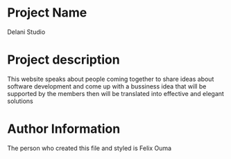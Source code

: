 # Project Name
Delani Studio

# Project description
This website speaks about people coming together to share ideas about software development and come up with a bussiness idea that will be supported by the members then will be translated into effective and elegant solutions

# Author Information
The person who created this file and styled is Felix Ouma

